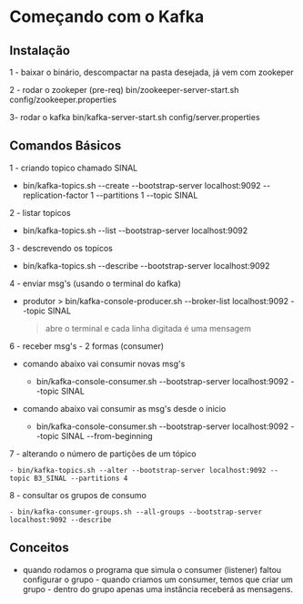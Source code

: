 # Começando com o Kafka

## Instalação

1 - baixar o binário, descompactar na pasta desejada, já vem com zookeper

2 - rodar o zookeper (pre-req)
bin/zookeeper-server-start.sh config/zookeeper.properties

3- rodar o kafka
bin/kafka-server-start.sh config/server.properties

## Comandos Básicos

1 - criando topico chamado SINAL

- bin/kafka-topics.sh --create --bootstrap-server localhost:9092 --replication-factor 1 --partitions 1 --topic SINAL

2 - listar topicos

- bin/kafka-topics.sh --list --bootstrap-server localhost:9092

3 - descrevendo os topicos

- bin/kafka-topics.sh --describe --bootstrap-server localhost:9092

4 - enviar msg's (usando o terminal do kafka)

- produtor > bin/kafka-console-producer.sh --broker-list localhost:9092 --topic SINAL
  > abre o terminal e cada linha digitada é uma mensagem

6 - receber msg's - 2 formas (consumer)

- comando abaixo vai consumir novas msg's

  - bin/kafka-console-consumer.sh --bootstrap-server localhost:9092 --topic SINAL

- comando abaixo vai consumir as msg's desde o inicio
  - bin/kafka-console-consumer.sh --bootstrap-server localhost:9092 --topic SINAL --from-beginning

7 - alterando o número de partições de um tópico

    - bin/kafka-topics.sh --alter --bootstrap-server localhost:9092 --topic B3_SINAL --partitions 4

8 - consultar os grupos de consumo

    - bin/kafka-consumer-groups.sh --all-groups --bootstrap-server localhost:9092 --describe

## Conceitos

- quando rodamos o programa que simula o consumer (listener) faltou configurar o grupo - quando criamos um consumer, temos que criar um grupo - dentro do grupo apenas uma instância receberá as mensagens.
